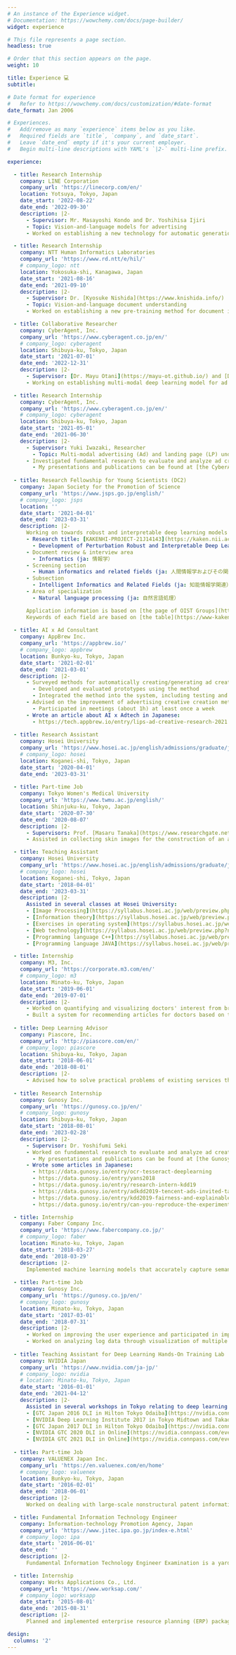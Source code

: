 ```yaml
---
# An instance of the Experience widget.
# Documentation: https://wowchemy.com/docs/page-builder/
widget: experience

# This file represents a page section.
headless: true

# Order that this section appears on the page.
weight: 10

title: Experience 💻
subtitle:

# Date format for experience
#   Refer to https://wowchemy.com/docs/customization/#date-format
date_format: Jan 2006

# Experiences.
#   Add/remove as many `experience` items below as you like.
#   Required fields are `title`, `company`, and `date_start`.
#   Leave `date_end` empty if it's your current employer.
#   Begin multi-line descriptions with YAML's `|2-` multi-line prefix.

experience:

  - title: Research Internship
    company: LINE Corporation
    company_url: 'https://linecorp.com/en/'
    location: Yotsuya, Tokyo, Japan
    date_start: '2022-08-22'
    date_end: '2022-09-30'
    description: |2-
      - Supervisor: Mr. Masayoshi Kondo and Dr. Yoshihisa Ijiri
      - Topic: Vision-and-language models for advertising
      - Worked on establishing a new technology for automatic generation of advertising videos using images

  - title: Research Internship
    company: NTT Human Informatics Laboratories
    company_url: 'https://www.rd.ntt/e/hil/'
    # company_logo: ntt
    location: Yokosuka-shi, Kanagawa, Japan
    date_start: '2021-08-16'
    date_end: '2021-09-10'
    description: |2-
      - Supervisor: Dr. [Kyosuke Nishida](https://www.knishida.info/)
      - Topic: Vision-and-language document understanding
      - Worked on establishing a new pre-training method for document image understanding.

  - title: Collaborative Researcher
    company: CyberAgent, Inc.
    company_url: 'https://www.cyberagent.co.jp/en/'
    # company_logo: cyberagent
    location: Shibuya-ku, Tokyo, Japan
    date_start: '2021-07-01'
    date_end: '2022-12-31'
    description: |2-
      - Supervisor: [Dr. Mayu Otani](https://mayu-ot.github.io/) and [Dr. Naoto Inoue](https://naoto0804.github.io/)
      - Working on establishing multi-modal deep learning model for ad creative understanding in [a special research position](https://www.cyberagent.co.jp/news/detail/id=26231) for doctoral students adopted as JSPS Research fellow (DC1, DC2, PD).

  - title: Research Internship
    company: CyberAgent, Inc.
    company_url: 'https://www.cyberagent.co.jp/en/'
    # company_logo: cyberagent
    location: Shibuya-ku, Tokyo, Japan
    date_start: '2021-05-01'
    date_end: '2021-06-30'
    description: |2-
      - Supervisor: Yuki Iwazaki, Researcher
        - Topic: Multi-modal advertising (Ad) and landing page (LP) understanding
      - Investigated fundamental research to evaluate and analyze ad creatives and its landing pages, presented at academic symposium in Japan.
        - My presentations and publications can be found at [the CyberAgent tag](/tag/cyberagent/).
  
  - title: Research Fellowship for Young Scientists (DC2)
    company: Japan Society for the Promotion of Science
    company_url: 'https://www.jsps.go.jp/english/'
    # company_logo: jsps
    location: ''
    date_start: '2021-04-01'
    date_end: '2023-03-31'
    description: |2-
      Working on towards robust and interpretable deep learning models and its evaluation.
      - Research title: [KAKENHI-PROJECT-21J14143](https://kaken.nii.ac.jp/en/grant/KAKENHI-PROJECT-21J14143/)
        - Development of Perturbation Robust and Interpretable Deep Learning Models and Evaluation of Their Interpretability (ja: 摂動に頑健で解釈可能な深層学習モデルの開発とその解釈性の評価）
      - Document review & interview area
        - Informatics (ja: 情報学）
      - Screening section
        - Human informatics and related fields (ja: 人間情報学およびその関連分野）
      - Subsection
        - Intelligent Informatics and Related Fields (ja: 知能情報学関連）
      - Area of specialization
        - Natural language processing (ja: 自然言語処理）

      Application information is based on [the page of OIST Groups](https://groups.oist.jp/ja/srs/forms-jsps-research-fellowship-young-scientist).
      Keywords of each field are based on [the table](https://www-kaken.jsps.go.jp/kaken1/keywordListEn.do).
  
  - title: AI x Ad Consultant
    company: AppBrew Inc.
    company_url: 'https://appbrew.io/'
    # company_logo: appbrew
    location: Bunkyo-ku, Tokyo, Japan
    date_start: '2021-02-01'
    date_end: '2021-03-01'
    description: |2-
      - Surveyed methods for automatically creating/generating ad creatives
        - Developed and evaluated prototypes using the method
        - Integrated the method into the system, including testing and operating
      - Advised on the improvement of advertising creative creation methods
        - Participated in meetings (about 1h) at least once a week
      - Wrote an article about AI x Adtech in Japanese:
        - https://tech.appbrew.io/entry/lips-ad-creative-research-2021
  
  - title: Research Assistant
    company: Hosei University
    company_url: 'https://www.hosei.ac.jp/english/admissions/graduate/jbdp/science_engineering/applied_informatics/'
    # company_logo: hosei
    location: Koganei-shi, Tokyo, Japan
    date_start: '2020-04-01'
    date_end: '2023-03-31'
  
  - title: Part-time Job
    company: Tokyo Women's Medical University
    company_url: 'https://www.twmu.ac.jp/english/'
    location: Shinjuku-ku, Tokyo, Japan
    date_start: '2020-07-30'
    date_end: '2020-08-07'
    description: |2-
      - Supervisors: Prof. [Masaru Tanaka](https://www.researchgate.net/scientific-contributions/Masaru-Tanaka-2078765174), Dr. [Noriko Umegaki](https://researchmap.jp/7000025183?lang=en), Prof. [Hitoshi Iyatomi](https://scholar.google.com/citations?user=ghyQxvIAAAAJ&hl=en)
      - Assisted in collecting skin images for the construction of an automated diagnostic system.

  - title: Teaching Assistant
    company: Hosei University
    company_url: 'https://www.hosei.ac.jp/english/admissions/graduate/jbdp/science_engineering/applied_informatics/'
    # company_logo: hosei
    location: Koganei-shi, Tokyo, Japan
    date_start: '2018-04-01'
    date_end: '2023-03-31'
    description: |2-
      Assisted in several classes at Hosei University:
      - [Image Processing](https://syllabus.hosei.ac.jp/web/preview.php?no_id=2115657&nendo=2021&gakubueng=AP&t_mode=pc)
      - [Information theory](https://syllabus.hosei.ac.jp/web/preview.php?no_id=2115624&nendo=2021&gakubueng=AP&t_mode=pc)
      - [Exercises in operating system](https://syllabus.hosei.ac.jp/web/preview.php?no_id=2115647&nendo=2021&gakubueng=AP&t_mode=pc)
      - [Web technology](https://syllabus.hosei.ac.jp/web/preview.php?no_id=2115632&nendo=2021&gakubueng=AP&t_mode=pc)
      - [Programming language C++](https://syllabus.hosei.ac.jp/web/preview.php?no_id=2115357&nendo=2021&gakubueng=AP&t_mode=pc)
      - [Programming language JAVA](https://syllabus.hosei.ac.jp/web/preview.php?no_id=2115360&nendo=2021&gakubueng=AP&t_mode=pc)

  - title: Internship
    company: M3, Inc.
    company_url: 'https://corporate.m3.com/en/'
    # company_logo: m3
    location: Minato-ku, Tokyo, Japan
    date_start: '2019-06-01'
    date_end: '2019-07-01'
    description: |2-
      - Worked on quantifying and visualizing doctors' interest from browsing history.
      - Built a system for recommending articles for doctors based on the analysis from scratch
  
  - title: Deep Learning Advisor
    company: Piascore, Inc.
    company_url: 'http://piascore.com/en/'
    # company_logo: piascore
    location: Shibuya-ku, Tokyo, Japan
    date_start: '2018-06-01'
    date_end: '2018-08-01'
    description: |2-
      - Advised how to solve practical problems of existing services that use machine learning algorithms and deep learning models, showing examples of the kind of problems recent deep learning models are capable of solving. 
  
  - title: Research Internship
    company: Gunosy Inc.
    company_url: 'https://gunosy.co.jp/en/'
    # company_logo: gunosy
    location: Shibuya-ku, Tokyo, Japan
    date_start: '2018-08-01'
    date_end: '2023-02-28'
    description: |2-
      - Supervisor: Dr. Yoshifumi Seki
      - Worked on fundamental research to evaluate and analyze ad creatives, resulting in a presentation at Applied Science track of KDD, a top data mining conference.
        - My presentations and publications can be found at [the Gunosy tag](/tag/gunosy/).
      - Wrote some articles in Japanese:
        - https://data.gunosy.io/entry/ocr-tesseract-deeplearning
        - https://data.gunosy.io/entry/yans2018
        - https://data.gunosy.io/entry/research-intern-kdd19
        - https://data.gunosy.io/entry/adkdd2019-tencent-ads-invited-talk
        - https://data.gunosy.io/entry/kdd2019-fairness-and-explainable-ai
        - https://data.gunosy.io/entry/can-you-reproduce-the-experiment-pyenv-poetry

  - title: Internship
    company: Faber Company Inc.
    company_url: 'https://www.fabercompany.co.jp/'
    # company_logo: faber
    location: Minato-ku, Tokyo, Japan
    date_start: '2018-03-27'
    date_end: '2018-03-29'
    description: |2-
      Implemented machine learning models that accurately capture semantic features of a document in a document similarity (Engineer internship 3days / ¥100,000).
  
  - title: Part-time Job
    company: Gunosy Inc.
    company_url: 'https://gunosy.co.jp/en/'
    # company_logo: gunosy
    location: Minato-ku, Tokyo, Japan
    date_start: '2017-03-01'
    date_end: '2018-07-31'
    description: |2-
      - Worked on improving the user experience and participated in improving the logic of the article distribution.
      - Worked on analyzing log data through visualization of multiple KPIs and contributing to the growth of the service.
  
  - title: Teaching Assistant for Deep Learning Hands-On Training Lab
    company: NVIDIA Japan
    company_url: 'https://www.nvidia.com/ja-jp/'
    # company_logo: nvidia
    # location: Minato-ku, Tokyo, Japan
    date_start: '2016-01-01'
    date_end: '2021-04-12'
    description: |2-
      Assisted in several workshops in Tokyo relating to deep learning and CUDA:
      - [GTC Japan 2016 DLI in Hilton Tokyo Odaiba](https://nvidia.connpass.com/event/39743/)
      - [NVIDIA Deep Learning Institute 2017 in Tokyo Midtown and Takada-no-baba](https://nvidia.connpass.com/event/54780/)
      - [GTC Japan 2017 DLI in Hilton Tokyo Odaiba](https://nvidia.connpass.com/event/68912/)
      - [NVIDIA GTC 2020 DLI in Online](https://nvidia.connpass.com/event/189637/)
      - [NVIDIA GTC 2021 DLI in Online](https://nvidia.connpass.com/event/208506/)
  
  - title: Part-time Job
    company: VALUENEX Japan Inc.
    company_url: 'https://en.valuenex.com/en/home'
    # company_logo: valuenex
    location: Bunkyo-ku, Tokyo, Japan
    date_start: '2016-02-01'
    date_end: '2018-06-01'
    description: |2-
      Worked on dealing with large-scale nonstructural patent information in various forms, e.g., pre-processing, crawling, scraping, and analyzing these data.

  - title: Fundamental Information Technology Engineer
    company: Information-technology Promotion Agency, Japan
    company_url: 'https://www.jitec.ipa.go.jp/index-e.html'
    # company_logo: ipa
    date_start: '2016-06-01'
    date_end: ''
    description: |2-
      Fundamental Information Technology Engineer Examination is a yardstick for measuring IT knowledge and skills as a team member by asking a range of questions about algorithm, network, database, information security, practical programming, etc.

  - title: Internship
    company: Works Applications Co., Ltd.
    company_url: 'https://www.worksap.com/'
    # company_logo: worksapp
    date_start: '2015-08-01'
    date_end: '2015-08-31'
    description: |2-
      Planned and implemented enterprise resource planning (ERP) packages.

design:
  columns: '2'
---
```

